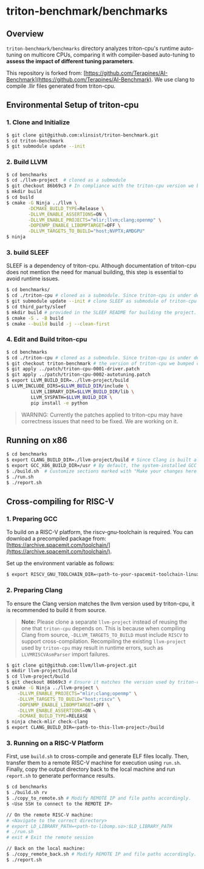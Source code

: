 # triton-benchmark/benchmarks

## Overview

`triton-benchmark/benchmarks` directory analyzes triton-cpu's runtime auto-tuning on multicore CPUs, comparing it with compiler-based auto-tuning to **assess the impact of different tuning parameters**.

This repository is forked from: [https://github.com/Terapines/AI-Benchmark](https://github.com/Terapines/AI-Benchmark). We use clang to compile .llir files generated from triton-cpu.

## Environmental Setup of triton-cpu

### **1. Clone and Initialize**

```sh
$ git clone git@github.com:xlinsist/triton-benchmark.git
$ cd triton-benchmark
$ git submodule update --init
```

### **2. Build LLVM**

```sh
$ cd benchmarks
$ cd ./llvm-project  # cloned as a submodule
$ git checkout 86b69c3 # In compliance with the triton-cpu version we bumped
$ mkdir build
$ cd build
$ cmake -G Ninja ../llvm \
        -DCMAKE_BUILD_TYPE=Release \
        -DLLVM_ENABLE_ASSERTIONS=ON \
        -DLLVM_ENABLE_PROJECTS="mlir;llvm;clang;openmp" \
        -DOPENMP_ENABLE_LIBOMPTARGET=OFF \
        -DLLVM_TARGETS_TO_BUILD="host;NVPTX;AMDGPU"
$ ninja
```

### **3. build SLEEF**

SLEEF is a dependency of triton-cpu. Although documentation of triton-cpu does not mention the need for manual building, this step is essential to avoid runtime issues.

```sh
$ cd benchmarks/
$ cd ./triton-cpu # cloned as a submodule. Since triton-cpu is under development, this is a forked repo
$ git submodule update --init # clone SLEEF as submodule of triton-cpu
$ cd third_party/sleef
$ mkdir build # provided in the SLEEF README for building the project.
$ cmake -S . -B build
$ cmake --build build -j --clean-first
```

### **4. Edit and Build triton-cpu**

```sh
$ cd benchmarks
$ cd ./triton-cpu # cloned as a submodule. Since triton-cpu is under development, this is a forked repo
$ git checkout triton-benchmark # the version of triton-cpu we bumped currently
$ git apply ../patch/triton-cpu-0001-driver.patch
$ git apply ../patch/triton-cpu-0002-autotuning.patch
$ export LLVM_BUILD_DIR=../llvm-project/build
$ LLVM_INCLUDE_DIRS=$LLVM_BUILD_DIR/include \
         LLVM_LIBRARY_DIR=$LLVM_BUILD_DIR/lib \
         LLVM_SYSPATH=$LLVM_BUILD_DIR \
         pip install -e python
```
> WARNING: Currently the patches applied to triton-cpu may have correctness issues that need to be fixed. We are working on it.

## Running on x86

```sh
$ cd benchmarks
$ export CLANG_BUILD_DIR=./llvm-project/build # Since Clang is built along with LLVM, this path can be used directly.
$ export GCC_X86_BUILD_DIR=/usr # By default, the system-installed GCC is used; modify as needed.
$ ./build.sh  # Customize sections marked with "Make your changes here if you need," including method, benchmark, and toolchain paths.
$ ./run.sh
$ ./report.sh
```

## Cross-compiling for RISC-V

### **1. Preparing GCC**

To build on a RISC-V platform, the riscv-gnu-toolchain is required. You can download a precompiled package from: [https://archive.spacemit.com/toolchain/](https://archive.spacemit.com/toolchain/).

Set up the environment variable as follows:

```sh
$ export RISCV_GNU_TOOLCHAIN_DIR=<path-to-your-spacemit-toolchain-linux-glibc-x86_64-v1.0.1>
```

### **2. Preparing Clang**

To ensure the Clang version matches the llvm version used by triton-cpu, it is recommended to build it from source.

> **Note:** Please clone a separate `llvm-project` instead of reusing the one that `triton-cpu` depends on. This is because when compiling Clang from source, `-DLLVM_TARGETS_TO_BUILD` must include `RISCV` to support cross-compilation. Recompiling the existing `llvm-project` used by `triton-cpu` may result in runtime errors, such as `LLVMRISCVAsmParser` import failures.

```sh
$ git clone git@github.com:llvm/llvm-project.git
$ mkdir llvm-project/build
$ cd llvm-project/build
$ git checkout 86b69c3 # Ensure it matches the version used by triton-cpu
$ cmake -G Ninja ../llvm-project \
    -DLLVM_ENABLE_PROJECTS="mlir;clang;openmp" \
    -DLLVM_TARGETS_TO_BUILD="host;riscv" \
    -DOPENMP_ENABLE_LIBOMPTARGET=OFF \
    -DLLVM_ENABLE_ASSERTIONS=ON \
    -DCMAKE_BUILD_TYPE=RELEASE
$ ninja check-mlir check-clang
$ export CLANG_BUILD_DIR=<path-to-this-llvm-project>/build
```

### **3. Running on a RISC-V Platform**

First, use `build.sh` to cross-compile and generate ELF files locally. Then, transfer them to a remote RISC-V machine for execution using `run.sh`. Finally, copy the output directory back to the local machine and run `report.sh` to generate performance results.

```sh
$ cd benchmarks
$ ./build.sh rv
$ ./copy_to_remote.sh # Modify REMOTE IP and file paths accordingly.
$ <Use SSH to connect to the REMOTE IP>

// On the remote RISC-V machine:
# <Navigate to the correct directory>
# export LD_LIBRARY_PATH=<path-to-libomp.so>:$LD_LIBRARY_PATH
# ./run.sh
# exit # Exit the remote session

// Back on the local machine:
$ ./copy_remote_back.sh # Modify REMOTE IP and file paths accordingly.
$ ./report.sh
```
